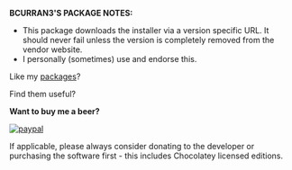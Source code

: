 **BCURRAN3'S PACKAGE NOTES:**

* This package downloads the installer via a version specific URL. It should never fail unless the version is completely removed from the vendor website.
* I personally (sometimes) use and endorse this. 

Like my [packages](https://chocolatey.org/profiles/bcurran3)? 

Find them useful?

**Want to buy me a beer?**

[![paypal](https://www.paypalobjects.com/en_US/i/btn/btn_donateCC_LG.gif)](https://www.paypal.com/cgi-bin/webscr?cmd=_s-xclick&hosted_button_id=4ECL3UCG5CGB6)

If applicable, please always consider donating to the developer or purchasing the software first - this includes Chocolatey licensed editions. 

